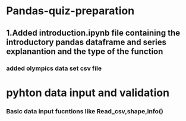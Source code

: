 # Pandas-quiz-preparation
## 1.Added introduction.ipynb file containing the introductory pandas dataframe and series explanantion and the type of the function
### added olympics data set csv file 
# pyhton data input and validation
### Basic data input fucntions like Read_csv,shape,info()
